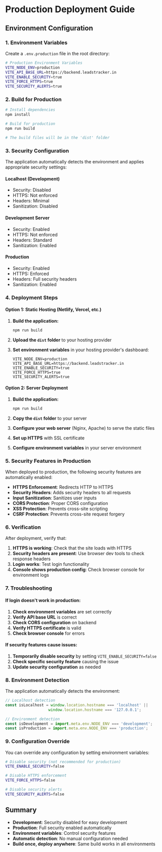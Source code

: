 # Production Deployment Guide

## Environment Configuration

### 1. Environment Variables

Create a `.env.production` file in the root directory:

```bash
# Production Environment Variables
VITE_NODE_ENV=production
VITE_API_BASE_URL=https://backend.leadstracker.in
VITE_ENABLE_SECURITY=true
VITE_FORCE_HTTPS=true
VITE_SECURITY_ALERTS=true
```

### 2. Build for Production

```bash
# Install dependencies
npm install

# Build for production
npm run build

# The build files will be in the 'dist' folder
```

### 3. Security Configuration

The application automatically detects the environment and applies appropriate security settings:

#### Localhost (Development)
- Security: Disabled
- HTTPS: Not enforced
- Headers: Minimal
- Sanitization: Disabled

#### Development Server
- Security: Enabled
- HTTPS: Not enforced
- Headers: Standard
- Sanitization: Enabled

#### Production
- Security: Enabled
- HTTPS: Enforced
- Headers: Full security headers
- Sanitization: Enabled

### 4. Deployment Steps

#### Option 1: Static Hosting (Netlify, Vercel, etc.)

1. **Build the application:**
   ```bash
   npm run build
   ```

2. **Upload the `dist` folder** to your hosting provider

3. **Set environment variables** in your hosting provider's dashboard:
   ```
   VITE_NODE_ENV=production
   VITE_API_BASE_URL=https://backend.leadstracker.in
   VITE_ENABLE_SECURITY=true
   VITE_FORCE_HTTPS=true
   VITE_SECURITY_ALERTS=true
   ```

#### Option 2: Server Deployment

1. **Build the application:**
   ```bash
   npm run build
   ```

2. **Copy the `dist` folder** to your server

3. **Configure your web server** (Nginx, Apache) to serve the static files

4. **Set up HTTPS** with SSL certificate

5. **Configure environment variables** in your server environment

### 5. Security Features in Production

When deployed to production, the following security features are automatically enabled:

- **HTTPS Enforcement**: Redirects HTTP to HTTPS
- **Security Headers**: Adds security headers to all requests
- **Input Sanitization**: Sanitizes user inputs
- **CORS Protection**: Proper CORS configuration
- **XSS Protection**: Prevents cross-site scripting
- **CSRF Protection**: Prevents cross-site request forgery

### 6. Verification

After deployment, verify that:

1. **HTTPS is working**: Check that the site loads with HTTPS
2. **Security headers are present**: Use browser dev tools to check response headers
3. **Login works**: Test login functionality
4. **Console shows production config**: Check browser console for environment logs

### 7. Troubleshooting

#### If login doesn't work in production:

1. **Check environment variables** are set correctly
2. **Verify API base URL** is correct
3. **Check CORS configuration** on backend
4. **Verify HTTPS certificate** is valid
5. **Check browser console** for errors

#### If security features cause issues:

1. **Temporarily disable security** by setting `VITE_ENABLE_SECURITY=false`
2. **Check specific security feature** causing the issue
3. **Update security configuration** as needed

### 8. Environment Detection

The application automatically detects the environment:

```javascript
// Localhost detection
const isLocalhost = window.location.hostname === 'localhost' || 
                   window.location.hostname === '127.0.0.1';

// Environment detection
const isDevelopment = import.meta.env.NODE_ENV === 'development';
const isProduction = import.meta.env.NODE_ENV === 'production';
```

### 9. Configuration Override

You can override any configuration by setting environment variables:

```bash
# Disable security (not recommended for production)
VITE_ENABLE_SECURITY=false

# Disable HTTPS enforcement
VITE_FORCE_HTTPS=false

# Disable security alerts
VITE_SECURITY_ALERTS=false
```

## Summary

- **Development**: Security disabled for easy development
- **Production**: Full security enabled automatically
- **Environment variables**: Control security features
- **Automatic detection**: No manual configuration needed
- **Build once, deploy anywhere**: Same build works in all environments
